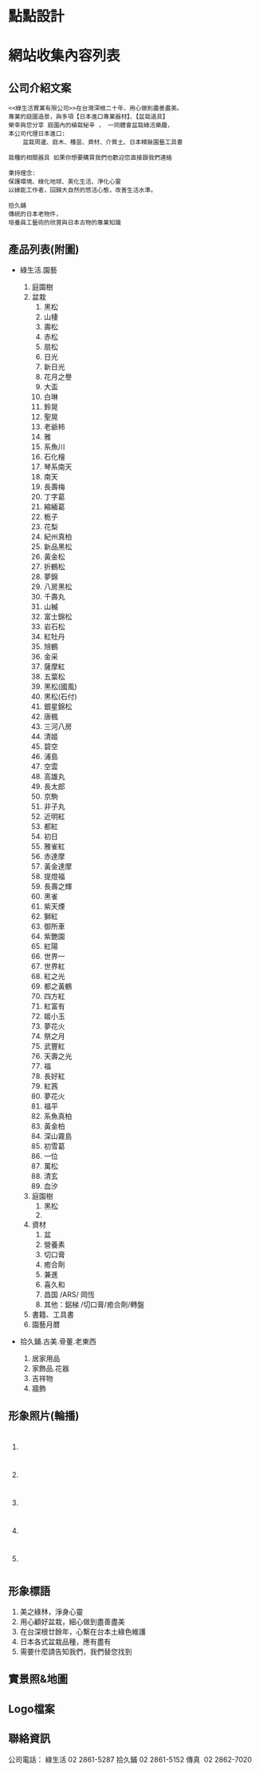 # 點點設計
# 網站收集內容列表
## 公司介紹文案
    <<綠生活實業有限公司>>在台灣深根二十年，用心做到盡善盡美。
    專業的庭園造景，與多項【日本進口專業器材】、【盆栽道具】
    榮幸與您分享 庭園內的植栽秘辛 ， 一同體會盆栽綠活樂趣，
    本公司代理日本進口:
        盆栽周邊、庭木、種苗、資材、介質土、日本精裝園藝工具書

    栽種的相關器具 如果你想要購買我們也歡迎您直接跟我們連絡 
    
    秉持理念:
    保護環境、綠化地球、美化生活、淨化心靈
    以綠能工作者，回歸大自然的悠活心態，改善生活水準。

    拾久舖
    傳統的日本老物件，
    培養員工藝術的欣賞與日本古物的專業知識

    
## 產品列表(附圖)

* 綠生活.園藝

    1. 庭園樹
    2. 盆栽
        1. 黑松
        2. 山棲
        3. 壽松
        4. 赤松
        5. 扇松
        6. 日光
        7. 新日光
        8. 花月之譽
        9. 大盃
        10. 白琳
        11. 鈴晃
        12. 聖晃
        13. 老爺柿
        14. 雅
        15. 系魚川
        16. 石化檜
        17. 琴系南天
        18. 南天
        19. 長壽梅
        20. 丁字葛
        21. 縮緬葛
        22. 栀子
        23. 花梨
        24. 紀州真柏
        25. 新品黑松
        26. 黃金松
        27. 折鶴松
        28. 夢錦
        29. 八房黑松
        30. 千壽丸
        31. 山楲
        32. 富士錦松
        33. 岩石松
        34. 紅牡丹
        35. 旭鶴
        36. 金采
        37. 薩摩紅
        38. 五葉松
        39. 黑松(國風)
        40. 黑松(石付)
        41. 銀星錦松
        42. 唐楓
        43. 三河八房
        44. 清姬
        45. 碧空
        46. 浦島
        47. 空雲
        48. 高雄丸
        49. 長太郎
        50. 京駒
        51. 非子丸
        52. 近明紅
        53. 都紅
        54. 初日
        55. 雅雀紅
        56. 赤達摩
        57. 黃金達摩
        58. 提燈福
        59. 長壽之輝
        60. 黑雀
        61. 紫天煙
        62. 獅紅
        63. 御所車
        64. 紫艷園
        65. 紅陽
        66. 世界一
        67. 世界紅
        68. 紅之光
        69. 都之黃鶴
        70. 四方紅
        71. 紅富有
        72. 姬小玉
        73. 夢花火
        74. 祭之月
        75. 武豐紅
        76. 天壽之光
        77. 福
        78. 長好紅
        79. 紅茜
        80. 夢花火
        81. 福平
        82. 系魚真柏
        83. 黃金柏
        84. 深山霧島
        85. 初雪葛
        86. 一位
        87. 萬松
        88. 清玄
        89. 血汐
    3. 庭園樹
        1. 黑松
        2. 
    4. 資材
        1. 盆
        2. 營養素
        3. 切口膏
        4. 癒合劑
        5. 兼進  
        6. 喜久和
        7. 昌国 /ARS/ 岡恆 
        8. 其他：鋁梯 /切口膏/癒合劑/轉盤
    5. 書籍、工具書
    6. 園藝月暦  

* 拾久鋪.古美.骨董.老東西

    1. 居家用品
    2. 家飾品.花器
    3. 吉祥物
    4. 牆飾

## 形象照片(輪播)

1. #
2. #
3. #
4. #
5. #

## 形象標語

1. 美之綠林，淨身心靈
2. 用心顧好盆栽，細心做到盡善盡美
1. 在台深根廿餘年，心繫在台本土綠色維護
2. 日本各式盆栽品種，應有盡有
3. 需要什麼請告知我們，我們替您找到


## 實景照&地圖

## Logo檔案

## 聯絡資訊

公司電話：
綠生活 02 2861-5287
拾久鋪 02 2861-5152
傳真   02 2862-7020

